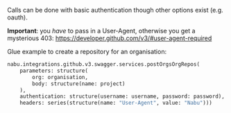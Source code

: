 Calls can be done with basic authentication though other options exist (e.g. oauth).

**Important**: you _have_ to pass in a User-Agent, otherwise you get a mysterious 403: https://developer.github.com/v3/#user-agent-required

Glue example to create a repository for an organisation:

```python
nabu.integrations.github.v3.swagger.services.postOrgsOrgRepos(
	parameters: structure(
		org: organisation,
		body: structure(name: project)
	),
	authentication: structure(username: username, password: password),
	headers: series(structure(name: "User-Agent", value: "Nabu")))
```